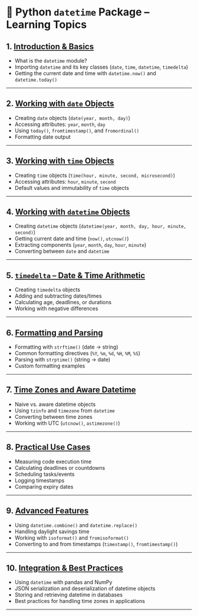 # 📘 Python `datetime` Package – Learning Topics

## 1. [**Introduction & Basics**](https://github.com/fromsantanu/LLM-Based-Agentic-Systems/blob/main/Datetime/p01.md)

* What is the `datetime` module?
* Importing `datetime` and its key classes (`date`, `time`, `datetime`, `timedelta`)
* Getting the current date and time with `datetime.now()` and `datetime.today()`

---

## 2. [**Working with `date` Objects**](https://github.com/fromsantanu/LLM-Based-Agentic-Systems/blob/main/Datetime/p02.md)

* Creating `date` objects (`date(year, month, day)`)
* Accessing attributes: `year`, `month`, `day`
* Using `today()`, `fromtimestamp()`, and `fromordinal()`
* Formatting date output

---

## 3. [**Working with `time` Objects**](https://github.com/fromsantanu/LLM-Based-Agentic-Systems/blob/main/Datetime/p03.md)

* Creating `time` objects (`time(hour, minute, second, microsecond)`)
* Accessing attributes: `hour`, `minute`, `second`
* Default values and immutability of `time` objects

---

## 4. [**Working with `datetime` Objects**](https://github.com/fromsantanu/LLM-Based-Agentic-Systems/blob/main/Datetime/p04.md)

* Creating `datetime` objects (`datetime(year, month, day, hour, minute, second)`)
* Getting current date and time (`now()`, `utcnow()`)
* Extracting components (`year`, `month`, `day`, `hour`, `minute`)
* Converting between `date` and `datetime`

---

## 5. [**`timedelta` – Date & Time Arithmetic**](https://github.com/fromsantanu/LLM-Based-Agentic-Systems/blob/main/Datetime/p05.md)

* Creating `timedelta` objects
* Adding and subtracting dates/times
* Calculating age, deadlines, or durations
* Working with negative differences

---

## 6. [**Formatting and Parsing**](https://github.com/fromsantanu/LLM-Based-Agentic-Systems/blob/main/Datetime/p06.md)

* Formatting with `strftime()` (date → string)
* Common formatting directives (`%Y`, `%m`, `%d`, `%H`, `%M`, `%S`)
* Parsing with `strptime()` (string → date)
* Custom formatting examples

---

## 7. [**Time Zones and Aware Datetime**](https://github.com/fromsantanu/LLM-Based-Agentic-Systems/blob/main/Datetime/p07.md)

* Naive vs. aware datetime objects
* Using `tzinfo` and `timezone` from `datetime`
* Converting between time zones
* Working with UTC (`utcnow()`, `astimezone()`)

---

## 8. [**Practical Use Cases**](https://github.com/fromsantanu/LLM-Based-Agentic-Systems/blob/main/Datetime/p08.md)

* Measuring code execution time
* Calculating deadlines or countdowns
* Scheduling tasks/events
* Logging timestamps
* Comparing expiry dates

---

## 9. [**Advanced Features**](https://github.com/fromsantanu/LLM-Based-Agentic-Systems/blob/main/Datetime/p09.md)

* Using `datetime.combine()` and `datetime.replace()`
* Handling daylight savings time
* Working with `isoformat()` and `fromisoformat()`
* Converting to and from timestamps (`timestamp()`, `fromtimestamp()`)

---

## 10. [**Integration & Best Practices**](https://github.com/fromsantanu/LLM-Based-Agentic-Systems/blob/main/Datetime/p10.md)

* Using `datetime` with pandas and NumPy
* JSON serialization and deserialization of datetime objects
* Storing and retrieving datetime in databases
* Best practices for handling time zones in applications

---


